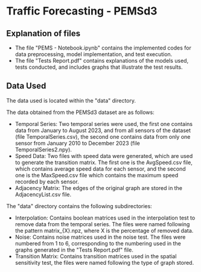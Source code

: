 # Traffic Forecasting - PEMSd3

## Explanation of files

- The file "PEMS - Notebook.ipynb" contains the implemented codes for data preprocessing, model implementation, and test execution.
- The file "Tests Report.pdf" contains explanations of the models used, tests conducted, and includes graphs that illustrate the test results.

## Data Used

The data used is located within the "data" directory.

The data obtained from the PEMSd3 dataset are as follows:
- Temporal Series: Two temporal series were used, the first one contains data from January to August 2023, and from all sensors of the dataset (file TemporalSeries.csv), the second one contains data from only one sensor from January 2010 to December 2023 (file TemporalSeries2.npy).
- Speed Data: Two files with speed data were generated, which are used to generate the transition matrix. The first one is the AvgSpeed.csv file, which contains average speed data for each sensor, and the second one is the MaxSpeed.csv file which contains the maximum speed recorded by each sensor.
- Adjacency Matrix: The edges of the original graph are stored in the AdjacencyList.csv file.

The "data" directory contains the following subdirectories:
- Interpolation: Contains boolean matrices used in the interpolation test to remove data from the temporal series. The files were named following the pattern matrix_{X}.npz, where X is the percentage of removed data.
- Noise: Contains noise matrices used in the noise test. The files were numbered from 1 to 6, corresponding to the numbering used in the graphs generated in the "Tests Report.pdf" file.
- Transition Matrix: Contains transition matrices used in the spatial sensitivity test, the files were named following the type of graph stored.

